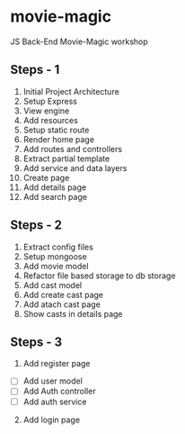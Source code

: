# movie-magic
JS Back-End Movie-Magic workshop

## Steps - 1
 1. Initial Project Architecture 
 2. Setup Express
 3. View engine
 4. Add resources
 5. Setup static route
 6. Render home page
 7. Add routes and controllers
 8. Extract partial template
 9. Add service and data layers
 10. Create page
 11. Add details page
 12. Add search page

## Steps - 2
 1. Extract config files
 2. Setup mongoose
 3. Add movie model
 4. Refactor file based storage to db storage
 5. Add cast model
 6. Add create cast page
 7. Add atach cast page
 8. Show casts in details page

 ## Steps - 3
 1. Add register page
  - [ ] Add user model
  - [ ] Add Auth controller
  - [ ] Add auth service
 2. Add login page